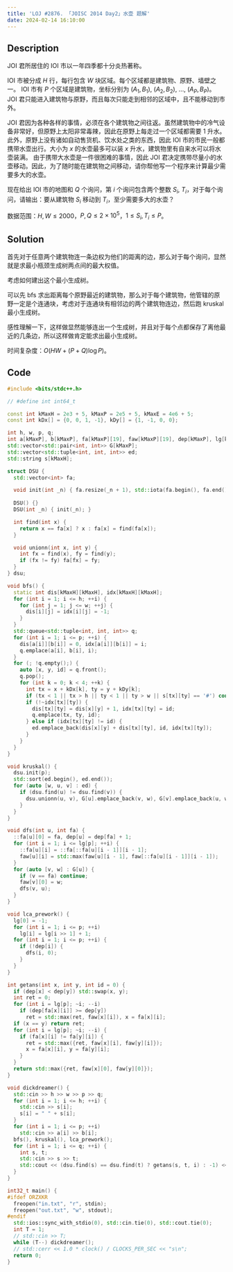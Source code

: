 ```yaml
---
title: 'LOJ #2876. 「JOISC 2014 Day2」水壶 题解'
date: 2024-02-14 16:10:00
---
```


## Description

JOI 君所居住的 IOI 市以一年四季都十分炎热著称。

IOI 市被分成 $H$ 行，每行包含 $W$ 块区域。每个区域都是建筑物、原野、墙壁之一。
IOI 市有 $P$ 个区域是建筑物，坐标分别为 $(A_1, B_1),$ $(A_2, B_2),$ $\ldots,$ $(A_P, B_P)$。
JOI 君只能进入建筑物与原野，而且每次只能走到相邻的区域中，且不能移动到市外。

JOI 君因为各种各样的事情，必须在各个建筑物之间往返。虽然建筑物中的冷气设备非常好，但原野上太阳非常毒辣，因此在原野上每走过一个区域都需要 1 升水。此外，原野上没有诸如自动售货机、饮水处之类的东西，因此 IOI 市的市民一般都携带水壶出行。大小为 $x$ 的水壶最多可以装 $x$ 升水，建筑物里有自来水可以将水壶装满。
由于携带大水壶是一件很困难的事情，因此 JOI 君决定携带尽量小的水壶移动。因此，为了随时能在建筑物之间移动，请你帮他写一个程序来计算最少需要多大的水壶。

现在给出 IOI 市的地图和 $Q$ 个询问，第 $i$ 个询问包含两个整数 $S_i,$ $T_i$，对于每个询问，请输出：要从建筑物 $S_i$ 移动到 $T_i$，至少需要多大的水壶？

数据范围：$H,W\leq2000$，$P,Q\leq2\times10^5$，$1\leq S_i,T_i\leq P$。

## Solution

首先对于任意两个建筑物连一条边权为他们的距离的边，那么对于每个询问，显然就是求最小瓶颈生成树两点间的最大权值。

考虑如何建出这个最小生成树。

可以先 bfs 求出距离每个原野最近的建筑物，那么对于每个建筑物，他管辖的原野一定是个连通块，考虑对于连通块有相邻边的两个建筑物连边，然后跑 kruskal 最小生成树。

感性理解一下，这样做显然能够连出一个生成树，并且对于每个点都保存了离他最近的几条边，所以这样做肯定能求出最小生成树。

时间复杂度：$O\left(HW+(P+Q)\log P\right)$。

## Code

```cpp
#include <bits/stdc++.h>

// #define int int64_t

const int kMaxH = 2e3 + 5, kMaxP = 2e5 + 5, kMaxE = 4e6 + 5;
const int kDx[] = {0, 0, 1, -1}, kDy[] = {1, -1, 0, 0};

int h, w, p, q;
int a[kMaxP], b[kMaxP], fa[kMaxP][19], faw[kMaxP][19], dep[kMaxP], lg[kMaxP];
std::vector<std::pair<int, int>> G[kMaxP];
std::vector<std::tuple<int, int, int>> ed;
std::string s[kMaxH];

struct DSU {
  std::vector<int> fa;

  void init(int _n) { fa.resize(_n + 1), std::iota(fa.begin(), fa.end(), 0); }
  
  DSU() {}
  DSU(int _n) { init(_n); }

  int find(int x) {
    return x == fa[x] ? x : fa[x] = find(fa[x]);
  }

  void unionn(int x, int y) {
    int fx = find(x), fy = find(y);
    if (fx != fy) fa[fx] = fy;
  }
} dsu;

void bfs() {
  static int dis[kMaxH][kMaxH], idx[kMaxH][kMaxH];
  for (int i = 1; i <= h; ++i) {
    for (int j = 1; j <= w; ++j) {
      dis[i][j] = idx[i][j] = -1;
    }
  }
  std::queue<std::tuple<int, int, int>> q;
  for (int i = 1; i <= p; ++i) {
    dis[a[i]][b[i]] = 0, idx[a[i]][b[i]] = i;
    q.emplace(a[i], b[i], i);
  }
  for (; !q.empty();) {
    auto [x, y, id] = q.front();
    q.pop();
    for (int k = 0; k < 4; ++k) {
      int tx = x + kDx[k], ty = y + kDy[k];
      if (tx < 1 || tx > h || ty < 1 || ty > w || s[tx][ty] == '#') continue;
      if (!~idx[tx][ty]) {
        dis[tx][ty] = dis[x][y] + 1, idx[tx][ty] = id;
        q.emplace(tx, ty, id);
      } else if (idx[tx][ty] != id) {
        ed.emplace_back(dis[x][y] + dis[tx][ty], id, idx[tx][ty]);
      }
    }
  }
}

void kruskal() {
  dsu.init(p);
  std::sort(ed.begin(), ed.end());
  for (auto [w, u, v] : ed) {
    if (dsu.find(u) != dsu.find(v)) {
      dsu.unionn(u, v), G[u].emplace_back(v, w), G[v].emplace_back(u, w);
    }
  }
}

void dfs(int u, int fa) {
  ::fa[u][0] = fa, dep[u] = dep[fa] + 1;
  for (int i = 1; i <= lg[p]; ++i) {
    ::fa[u][i] = ::fa[::fa[u][i - 1]][i - 1];
    faw[u][i] = std::max(faw[u][i - 1], faw[::fa[u][i - 1]][i - 1]);
  }
  for (auto [v, w] : G[u]) {
    if (v == fa) continue;
    faw[v][0] = w;
    dfs(v, u);
  }
}

void lca_prework() {
  lg[0] = -1;
  for (int i = 1; i <= p; ++i)
    lg[i] = lg[i >> 1] + 1;
  for (int i = 1; i <= p; ++i) {
    if (!dep[i]) {
      dfs(i, 0);
    }
  }
}

int getans(int x, int y, int id = 0) {
  if (dep[x] < dep[y]) std::swap(x, y);
  int ret = 0;
  for (int i = lg[p]; ~i; --i)
    if (dep[fa[x][i]] >= dep[y])
      ret = std::max(ret, faw[x][i]), x = fa[x][i];
  if (x == y) return ret;
  for (int i = lg[p]; ~i; --i) {
    if (fa[x][i] != fa[y][i]) {
      ret = std::max({ret, faw[x][i], faw[y][i]});
      x = fa[x][i], y = fa[y][i];
    }
  }
  return std::max({ret, faw[x][0], faw[y][0]});
}

void dickdreamer() {
  std::cin >> h >> w >> p >> q;
  for (int i = 1; i <= h; ++i) {
    std::cin >> s[i];
    s[i] = " " + s[i];
  }
  for (int i = 1; i <= p; ++i)
    std::cin >> a[i] >> b[i];
  bfs(), kruskal(), lca_prework();
  for (int i = 1; i <= q; ++i) {
    int s, t;
    std::cin >> s >> t;
    std::cout << (dsu.find(s) == dsu.find(t) ? getans(s, t, i) : -1) << '\n';
  }
}

int32_t main() {
#ifdef ORZXKR
  freopen("in.txt", "r", stdin);
  freopen("out.txt", "w", stdout);
#endif
  std::ios::sync_with_stdio(0), std::cin.tie(0), std::cout.tie(0);
  int T = 1;
  // std::cin >> T;
  while (T--) dickdreamer();
  // std::cerr << 1.0 * clock() / CLOCKS_PER_SEC << "s\n";
  return 0;
}
```